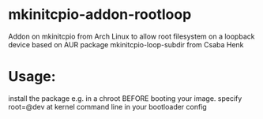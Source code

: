 # mkinitcpio-addon-rootloop

Addon on mkinitcpio from Arch Linux to allow root filesystem on a loopback device
based on AUR package mkinitcpio-loop-subdir from Csaba Henk

# Usage:
install the package e.g. in a chroot BEFORE booting your image. 
specify root=<filename>@dev at kernel command line in your bootloader config
